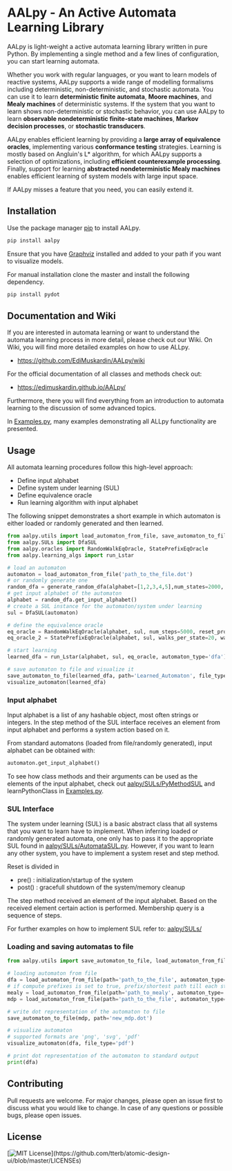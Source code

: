 # AALpy - An Active Automata Learning Library
<!-- ![Alt text](saly.png?raw=true "AALpy") -->

AALpy is light-weight a active automata learning library written in pure Python. 
By implementing a single method and a few lines of 
configuration, you can start learning automata. 

Whether you work with regular languages, or you want to learn models of 
reactive systems, AALpy supports a wide range of modelling formalisms including 
deterministic, non-deterministic, and stochastic automata. 
You can use it to learn **deterministic finite automata**, **Moore machines**, 
and **Mealy machines** of deterministic systems. 
If the system that you want to learn shows non-deterministic or
stochastic behavior, you can use AALpy to learn **observable
nondeterministic finite-state machines**, **Markov decision processes**, 
or **stochastic transducers**.

AALpy enables efficient learning by providing a **large array of equivalence 
oracles**, implementing various **conformance testing** strategies. Learning 
is mostly based on Angluin's L* algorithm, for which AALpy supports a 
selection of optimizations, including **efficient counterexample processing**.
Finally, support for learning **abstracted nondeterministic Mealy machines** 
enables efficient learning of system models with large input space. 

If AALpy misses a feature that you need, you can easily extend it. 

## Installation

Use the package manager [pip](https://pip.pypa.io/en/stable/) to install AALpy.
```bash
pip install aalpy
```
Ensure that you have [Graphviz](https://graphviz.org/) installed and added to your path if you want to visualize models.

For manual installation clone the master and install the following dependency.
```bash
pip install pydot
```

## Documentation and Wiki

If you are interested in automata learning or want to understand the automata learning process in more detail,
please check out our Wiki. On Wiki, you will find more detailed examples on how to use ALLpy.
- https://github.com/EdiMuskardin/AALpy/wiki

For the official documentation of all classes and methods check out:
- https://edimuskardin.github.io/AALpy/

Furthermore, there you will find everything from an introduction to automata learning to the discussion of some advanced topics.

In [Examples.py](https://github.com/EdiMuskardin/AALpy/blob/master/Examples.py), many examples demonstrating all ALLpy functionality are presented. 


## Usage

All automata learning procedures follow this high-level approach:
- Define input alphabet
- Define system under learning (SUL)
- Define equivalence oracle
- Run learning algorithm with input alphabet

The following snippet demonstrates a short example in which automaton is either loaded or randomly generated and then learned.
```python
from aalpy.utils import load_automaton_from_file, save_automaton_to_file, visualize_automaton, generate_random_dfa
from aalpy.SULs import DfaSUL
from aalpy.oracles import RandomWalkEqOracle, StatePrefixEqOracle
from aalpy.learning_algs import run_Lstar

# load an automaton
automaton = load_automaton_from_file('path_to_the_file.dot')
# or randomly generate one
random_dfa = generate_random_dfa(alphabet=[1,2,3,4,5],num_states=2000, num_accepting_states=200)
# get input alphabet of the automaton
alphabet = random_dfa.get_input_alphabet()
# create a SUL instance for the automaton/system under learning
sul = DfaSUL(automaton)

# define the equivalence oracle
eq_oracle = RandomWalkEqOracle(alphabet, sul, num_steps=5000, reset_prob=0.09)
eq_oracle_2 = StatePrefixEqOracle(alphabet, sul, walks_per_state=20, walk_len=10)

# start learning
learned_dfa = run_Lstar(alphabet, sul, eq_oracle, automaton_type='dfa')

# save automaton to file and visualize it
save_automaton_to_file(learned_dfa, path='Learned_Automaton', file_type='dot')
visualize_automaton(learned_dfa)
```

### Input alphabet
Input alphabet is a list of any hashable object, most often strings or integers.
In the step method of the SUL interface receives an element from input alphabet and
performs a system action based on it.

From standard automatons (loaded from file/randomly generated), input alphabet can be obtained with:
```python
automaton.get_input_alphabet()
```

To see how class methods and their arguments can be used as the elements of the input alphabet, check out
[aalpy/SULs/PyMethodSUL](https://github.com/EdiMuskardin/AALpy/blob/master/aalpy/SULs/PyMethodSUL.py)
 and learnPythonClass in [Examples.py](https://github.com/EdiMuskardin/AALpy/blob/master/Examples.py).

### SUL Interface

The system under learning (SUL) is a basic abstract class that all systems that you want to learn have to implement.
When inferring loaded or randomly generated automata, one only has to pass it to the appropriate SUL found in 
[aalpy/SULs/AutomataSUL.py](https://github.com/EdiMuskardin/AALpy/blob/master/aalpy/SULs/AutomataSUL.py).
However, if you want to learn any other system, you have to implement a system reset and step method.

Reset is divided in
- pre() : initialization/startup of the system
- post() : gracefull shutdown of the system/memory cleanup

The step method received an element of the input alphabet.
Based on the received element certain action is performed.
Membership query is a sequence of steps.

For further examples on how to implement SUL refer to:
[aalpy/SULs/](https://github.com/EdiMuskardin/AALpy/blob/master/aalpy/SULs/)

### Loading and saving automatas to file
```python
from aalpy.utils import save_automaton_to_file, load_automaton_from_file, visualize_automaton

# loading automaton from file
dfa = load_automaton_from_file(path='path_to_the_file', automaton_type='dfa')
# if compute prefixes is set to true, prefix/shortest path till each state will be computed
mealy = load_automaton_from_file(path='path_to_mealy', automaton_type='mealy', compute_prefixes=True)
mdp = load_automaton_from_file(path='path_to_the_file', automaton_type='mdp')

# write dot representation of the automaton to file
save_automaton_to_file(mdp, path='new_mdp.dot')

# visualize automaton
# supported formats are 'png', 'svg', 'pdf'
visualize_automaton(dfa, file_type='pdf')

# print dot representation of the automaton to standard output
print(dfa)
```

## Contributing
Pull requests are welcome. For major changes, please open an issue first to discuss what you would like to change.
In case of any questions or possible bugs, please open issues.

## License
[![MIT License](https://img.shields.io/apm/l/atomic-design-ui.svg?)](https://github.com/tterb/atomic-design-ui/blob/master/LICENSEs)
